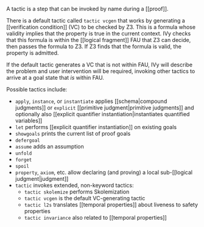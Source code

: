 A tactic is a step that can be invoked by name during a [[proof]].

There is a default tactic called `tactic vcgen` that works by generating a [[verification condition]] (VC) to be checked by Z3. This is a formula whose validity implies that the property is true in the current context. IVy checks that this formula is within the [[logical fragment]] FAU that Z3 can decide, then passes the formula to Z3. If Z3 finds that the formula is valid, the property is admitted.

If the default tactic generates a VC that is not within FAU, IVy will describe the problem and user intervention will be required, invoking other tactics to arrive at a goal state that *is* within FAU.

Possible tactics include:
  - `apply`, `instance`, or `instantiate` applies [[schema|compound judgments]] or `explicit` [[primitive judgment|primitive judgments]] and optionally also [[explicit quantifier instantiation|instantiates quantified variables]]
  - `let` performs [[explicit quantifier instantiation]] on existing goals
  - `showgoals` prints the current list of proof goals
  - `defergoal`
  - `assume` adds an assumption
  - `unfold`
  - `forget`
  - `spoil`
  - `property`, `axiom`, etc. allow declaring (and proving) a local sub-[[logical judgment|judgment]]
  - `tactic` invokes extended, non-keyword tactics:
    - `tactic skolemize` performs Skolemization
    - `tactic vcgen` is the default VC-generating tactic
    - `tactic l2s` translates [[temporal properties]] about liveness to safety properties
    - `tactic invariance` also related to [[temporal properties]]
